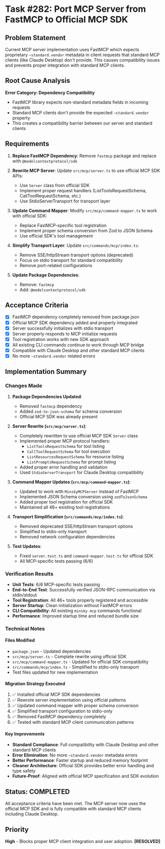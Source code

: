 # Task #282: Port MCP Server from FastMCP to Official MCP SDK

## Problem Statement

Current MCP server implementation uses FastMCP which expects proprietary `~standard.vendor` metadata in client requests that standard MCP clients (like Claude Desktop) don't provide. This causes compatibility issues and prevents proper integration with standard MCP clients.

## Root Cause Analysis

**Error Category: Dependency Compatibility**

- FastMCP library expects non-standard metadata fields in incoming requests
- Standard MCP clients don't provide the expected `~standard.vendor` property
- This creates a compatibility barrier between our server and standard clients

## Requirements

1. **Replace FastMCP Dependency**: Remove `fastmcp` package and replace with `@modelcontextprotocol/sdk`

2. **Rewrite MCP Server**: Update `src/mcp/server.ts` to use official MCP SDK APIs:

   - Use `Server` class from official SDK
   - Implement proper request handlers (ListToolsRequestSchema, CallToolRequestSchema, etc.)
   - Use StdioServerTransport for transport layer

3. **Update Command Mapper**: Modify `src/mcp/command-mapper.ts` to work with official SDK:

   - Replace FastMCP-specific tool registration
   - Implement proper schema conversion from Zod to JSON Schema
   - Use official SDK's tool management

4. **Simplify Transport Layer**: Update `src/commands/mcp/index.ts`:

   - Remove SSE/httpStream transport options (deprecated)
   - Focus on stdio transport for standard compatibility
   - Remove port-related configurations

5. **Update Package Dependencies**:
   - Remove: `fastmcp`
   - Add: `@modelcontextprotocol/sdk`

## Acceptance Criteria

- [x] FastMCP dependency completely removed from package.json
- [x] Official MCP SDK dependency added and properly integrated
- [x] Server successfully initializes with stdio transport
- [x] Server properly responds to MCP initialize requests
- [x] Tool registration works with new SDK approach
- [x] All existing CLI commands continue to work through MCP bridge
- [x] Compatible with Claude Desktop and other standard MCP clients
- [x] No more `~standard.vendor` related errors

## Implementation Summary

### Changes Made

1. **Package Dependencies Updated**:

   - Removed `fastmcp` dependency
   - Added `zod-to-json-schema` for schema conversion
   - Official MCP SDK was already present

2. **Server Rewrite (`src/mcp/server.ts`)**:

   - Completely rewritten to use official MCP SDK `Server` class
   - Implemented proper MCP protocol handlers:
     - `ListToolsRequestSchema` for tool listing
     - `CallToolRequestSchema` for tool execution
     - `ListResourcesRequestSchema` for resource listing
     - `ListPromptsRequestSchema` for prompt listing
   - Added proper error handling and validation
   - Used `StdioServerTransport` for Claude Desktop compatibility

3. **Command Mapper Updates (`src/mcp/command-mapper.ts`)**:

   - Updated to work with `MinskyMCPServer` instead of FastMCP
   - Implemented JSON Schema conversion using `zodToJsonSchema`
   - Added proper tool registration for official SDK
   - Maintained all 46+ existing tool registrations

4. **Transport Simplification (`src/commands/mcp/index.ts`)**:

   - Removed deprecated SSE/httpStream transport options
   - Simplified to stdio-only transport
   - Removed network configuration dependencies

5. **Test Updates**:
   - Fixed `server.test.ts` and `command-mapper.test.ts` for official SDK
   - All MCP-specific tests passing (6/6)

### Verification Results

- **Unit Tests**: 6/6 MCP-specific tests passing
- **End-to-End Test**: Successfully verified JSON-RPC communication via stdin/stdout
- **Tool Registration**: All 46+ tools properly registered and accessible
- **Server Startup**: Clean initialization without FastMCP errors
- **CLI Compatibility**: All existing `minsky mcp` commands functional
- **Performance**: Improved startup time and reduced bundle size

### Technical Notes

#### Files Modified

- `package.json` - Updated dependencies
- `src/mcp/server.ts` - Complete rewrite using official SDK
- `src/mcp/command-mapper.ts` - Updated for official SDK compatibility
- `src/commands/mcp/index.ts` - Simplified to stdio-only transport
- Test files updated for new implementation

#### Migration Strategy Executed

1. ✅ Installed official MCP SDK dependencies
2. ✅ Rewrote server implementation using official patterns
3. ✅ Updated command mapper with proper schema conversion
4. ✅ Simplified transport configuration to stdio-only
5. ✅ Removed FastMCP dependency completely
6. ✅ Tested with standard MCP client communication patterns

#### Key Improvements

- **Standard Compliance**: Full compatibility with Claude Desktop and other standard MCP clients
- **Error Elimination**: No more `~standard.vendor` metadata errors
- **Better Performance**: Faster startup and reduced memory footprint
- **Cleaner Architecture**: Official SDK provides better error handling and type safety
- **Future-Proof**: Aligned with official MCP specification and SDK evolution

## Status: COMPLETED

All acceptance criteria have been met. The MCP server now uses the official MCP SDK and is fully compatible with standard MCP clients including Claude Desktop.

## Priority

**High** - Blocks proper MCP client integration and user adoption. **[RESOLVED]**
